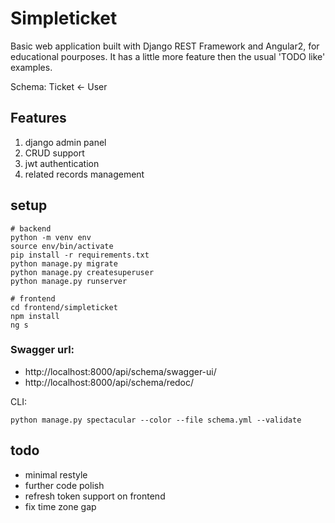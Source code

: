 # Simpleticket

Basic web application built with Django REST Framework and Angular2, for educational pourposes. It has a little more feature then the usual 'TODO like' examples.

Schema: Ticket <- User

## Features

1. django admin panel
2. CRUD support
3. jwt authentication
4. related records management


## setup

```
# backend
python -m venv env 
source env/bin/activate
pip install -r requirements.txt
python manage.py migrate
python manage.py createsuperuser
python manage.py runserver

# frontend
cd frontend/simpleticket
npm install
ng s

```

### Swagger url:
- http://localhost:8000/api/schema/swagger-ui/
- http://localhost:8000/api/schema/redoc/

CLI: 

```
python manage.py spectacular --color --file schema.yml --validate
```


## todo
- minimal restyle
- further code polish
- refresh token support on frontend
- fix time zone gap